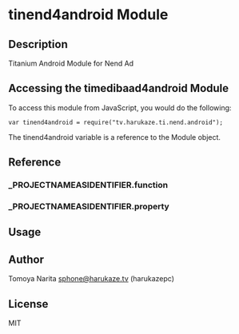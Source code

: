 # tinend4android Module

## Description

Titanium Android Module for Nend Ad

## Accessing the timedibaad4android Module

To access this module from JavaScript, you would do the following:

	var tinend4android = require("tv.harukaze.ti.nend.android");

The tinend4android variable is a reference to the Module object.	

## Reference


### ___PROJECTNAMEASIDENTIFIER__.function


### ___PROJECTNAMEASIDENTIFIER__.property


## Usage


## Author

Tomoya Narita <sphone@harukaze.tv> (harukazepc)

## License

MIT
